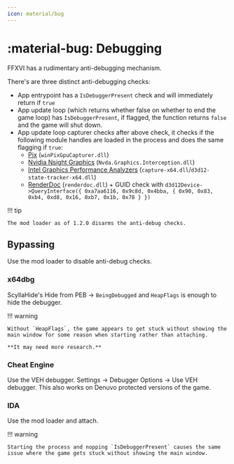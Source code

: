 ```yaml
---
icon: material/bug
---
```


# :material-bug: Debugging

FFXVI has a rudimentary anti-debugging mechanism.

There's are three distinct anti-debugging checks:

* App entrypoint has a `IsDebuggerPresent` check and will immediately return if `true`
* App update loop (which returns whether false on whether to end the game loop) has `IsDebuggerPresent`, if flagged, the function returns `false` and the game will shut down.
* App update loop capturer checks after above check, it checks if the following module handles are loaded in the process and does the same flagging if `true`: 
    - [Pix](https://devblogs.microsoft.com/pix/) (`winPixGpuCapturer.dll`)
    - [Nvidia Nsight Graphics](https://developer.nvidia.com/nsight-graphics) (`Nvda.Graphics.Interception.dll`)
    - [Intel Graphics Performance Analyzers](https://www.intel.com/content/www/us/en/developer/tools/graphics-performance-analyzers/overview.html) (`capture-x64.dll`/`d3d12-state-tracker-x64.dll`) 
    - [RenderDoc](https://renderdoc.org/) (`renderdoc.dll`) + GUID check with `d3d12Device->QueryInterface({ 0xa7aa6116, 0x9c8d, 0x4bba, { 0x90, 0x83, 0xb4, 0xd8, 0x16, 0xb7, 0x1b, 0x78 } })`

!!! tip

    The mod loader as of 1.2.0 disarms the anti-debug checks.

## Bypassing

Use the mod loader to disable anti-debug checks.

### x64dbg

ScyllaHide's Hide from PEB -> `BeingDebugged` and `HeapFlags` is enough to hide the debugger. 

!!! warning

    Without `HeapFlags`, the game appears to get stuck without showing the main window for some reason when starting rather than attaching. 
    
    **It may need more research.**

### Cheat Engine

Use the VEH debugger. Settings -> Debugger Options -> Use VEH debugger. This also works on Denuvo protected versions of the game.

### IDA

Use the mod loader and attach. 

!!! warning
    
    Starting the process and nopping `IsDebuggerPresent` causes the same issue where the game gets stuck without showing the main window.
